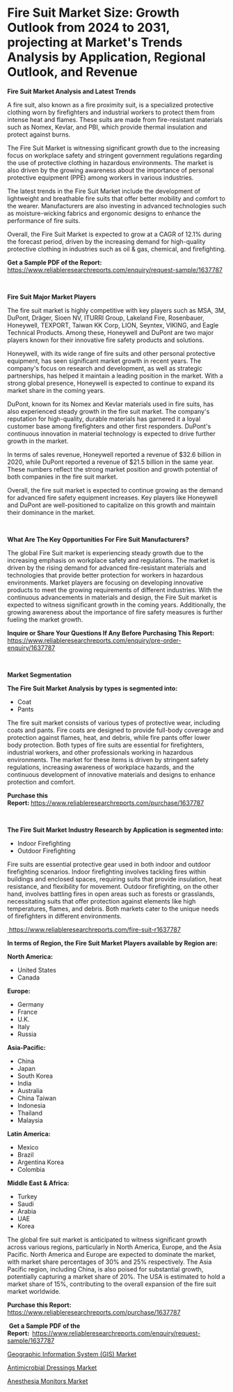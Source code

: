 <p><h1>Fire Suit Market Size: Growth Outlook from 2024 to 2031, projecting at Market's Trends Analysis by Application, Regional Outlook, and Revenue</h1></p><p><strong>Fire Suit Market Analysis and Latest Trends</strong></p>
<p><p>A fire suit, also known as a fire proximity suit, is a specialized protective clothing worn by firefighters and industrial workers to protect them from intense heat and flames. These suits are made from fire-resistant materials such as Nomex, Kevlar, and PBI, which provide thermal insulation and protect against burns.</p><p>The Fire Suit Market is witnessing significant growth due to the increasing focus on workplace safety and stringent government regulations regarding the use of protective clothing in hazardous environments. The market is also driven by the growing awareness about the importance of personal protective equipment (PPE) among workers in various industries.</p><p>The latest trends in the Fire Suit Market include the development of lightweight and breathable fire suits that offer better mobility and comfort to the wearer. Manufacturers are also investing in advanced technologies such as moisture-wicking fabrics and ergonomic designs to enhance the performance of fire suits.</p><p>Overall, the Fire Suit Market is expected to grow at a CAGR of 12.1% during the forecast period, driven by the increasing demand for high-quality protective clothing in industries such as oil & gas, chemical, and firefighting.</p></p>
<p><strong>Get a Sample PDF of the Report:&nbsp;</strong> <a href="https://www.reliableresearchreports.com/enquiry/request-sample/1637787">https://www.reliableresearchreports.com/enquiry/request-sample/1637787</a></p>
<p>&nbsp;</p>
<p><strong>Fire Suit Major Market Players</strong></p>
<p><p>The fire suit market is highly competitive with key players such as MSA, 3M, DuPont, Dräger, Sioen NV, ITURRI Group, Lakeland Fire, Rosenbauer, Honeywell, TEXPORT, Taiwan KK Corp, LION, Seyntex, VIKING, and Eagle Technical Products. Among these, Honeywell and DuPont are two major players known for their innovative fire safety products and solutions.</p><p>Honeywell, with its wide range of fire suits and other personal protective equipment, has seen significant market growth in recent years. The company's focus on research and development, as well as strategic partnerships, has helped it maintain a leading position in the market. With a strong global presence, Honeywell is expected to continue to expand its market share in the coming years.</p><p>DuPont, known for its Nomex and Kevlar materials used in fire suits, has also experienced steady growth in the fire suit market. The company's reputation for high-quality, durable materials has garnered it a loyal customer base among firefighters and other first responders. DuPont's continuous innovation in material technology is expected to drive further growth in the market.</p><p>In terms of sales revenue, Honeywell reported a revenue of $32.6 billion in 2020, while DuPont reported a revenue of $21.5 billion in the same year. These numbers reflect the strong market position and growth potential of both companies in the fire suit market.</p><p>Overall, the fire suit market is expected to continue growing as the demand for advanced fire safety equipment increases. Key players like Honeywell and DuPont are well-positioned to capitalize on this growth and maintain their dominance in the market.</p></p>
<p>&nbsp;</p>
<p><strong>What Are The Key Opportunities For Fire Suit Manufacturers?</strong></p>
<p><p>The global Fire Suit market is experiencing steady growth due to the increasing emphasis on workplace safety and regulations. The market is driven by the rising demand for advanced fire-resistant materials and technologies that provide better protection for workers in hazardous environments. Market players are focusing on developing innovative products to meet the growing requirements of different industries. With the continuous advancements in materials and design, the Fire Suit market is expected to witness significant growth in the coming years. Additionally, the growing awareness about the importance of fire safety measures is further fueling the market growth.</p></p>
<p><strong>Inquire or Share Your Questions If Any Before Purchasing This Report:</strong> <a href="https://www.reliableresearchreports.com/enquiry/pre-order-enquiry/1637787">https://www.reliableresearchreports.com/enquiry/pre-order-enquiry/1637787</a></p>
<p>&nbsp;</p>
<p><strong>Market Segmentation</strong></p>
<p><strong>The Fire Suit Market Analysis by types is segmented into:</strong></p>
<p><ul><li>Coat</li><li>Pants</li></ul></p>
<p><p>The fire suit market consists of various types of protective wear, including coats and pants. Fire coats are designed to provide full-body coverage and protection against flames, heat, and debris, while fire pants offer lower body protection. Both types of fire suits are essential for firefighters, industrial workers, and other professionals working in hazardous environments. The market for these items is driven by stringent safety regulations, increasing awareness of workplace hazards, and the continuous development of innovative materials and designs to enhance protection and comfort.</p></p>
<p><strong>Purchase this Report:&nbsp;</strong><a href="https://www.reliableresearchreports.com/purchase/1637787">https://www.reliableresearchreports.com/purchase/1637787</a></p>
<p>&nbsp;</p>
<p><strong>The Fire Suit Market Industry Research by Application is segmented into:</strong></p>
<p><ul><li>Indoor Firefighting</li><li>Outdoor Firefighting</li></ul></p>
<p><p>Fire suits are essential protective gear used in both indoor and outdoor firefighting scenarios. Indoor firefighting involves tackling fires within buildings and enclosed spaces, requiring suits that provide insulation, heat resistance, and flexibility for movement. Outdoor firefighting, on the other hand, involves battling fires in open areas such as forests or grasslands, necessitating suits that offer protection against elements like high temperatures, flames, and debris. Both markets cater to the unique needs of firefighters in different environments.</p></p>
<p><a href="https://www.reliableresearchreports.com/fire-suit-r1637787">&nbsp;https://www.reliableresearchreports.com/fire-suit-r1637787</a></p>
<p><strong>In terms of Region, the Fire Suit Market Players available by Region are:</strong></p>
<p>
    <p> <strong> North America: </strong>
        <ul>
            <li>United States</li>
            <li>Canada</li>
        </ul>
        </p> 
    <p> <strong> Europe: </strong>
        <ul>
            <li>Germany</li>
            <li>France</li>
            <li>U.K.</li>
            <li>Italy</li>
            <li>Russia</li>
        </ul>
        </p> 
    <p> <strong> Asia-Pacific: </strong>
        <ul>
            <li>China</li>
            <li>Japan</li>
            <li>South Korea</li>
            <li>India</li>
            <li>Australia</li>
            <li>China Taiwan</li>
            <li>Indonesia</li>
            <li>Thailand</li>
            <li>Malaysia</li>
        </ul>
        </p> 
    <p> <strong> Latin America: </strong>
        <ul>
            <li>Mexico</li>
            <li>Brazil</li>
            <li>Argentina Korea</li>
            <li>Colombia</li>
        </ul>
        </p> 
    <p> <strong> Middle East & Africa: </strong>
        <ul>
            <li>Turkey</li>
            <li>Saudi</li>
            <li>Arabia</li>
            <li>UAE</li>
            <li>Korea</li>
        </ul>
    </p>
    </p>
<p><p>The global fire suit market is anticipated to witness significant growth across various regions, particularly in North America, Europe, and the Asia Pacific. North America and Europe are expected to dominate the market, with market share percentages of 30% and 25% respectively. The Asia Pacific region, including China, is also poised for substantial growth, potentially capturing a market share of 20%. The USA is estimated to hold a market share of 15%, contributing to the overall expansion of the fire suit market worldwide.</p></p>
<p><strong>Purchase this Report: </strong><a href="https://www.reliableresearchreports.com/purchase/1637787">https://www.reliableresearchreports.com/purchase/1637787</a></p>
<p>&nbsp;<strong>Get a Sample PDF of the Report:&nbsp;&nbsp;</strong><a href="https://www.reliableresearchreports.com/enquiry/request-sample/1637787">https://www.reliableresearchreports.com/enquiry/request-sample/1637787</a></p>
<p><strong></strong></p>
<p><p><a href="https://www.linkedin.com/pulse/geographic-information-system-gis-market-insights-cagr-ydwge">Geographic Information System (GIS) Market</a></p><p><a href="https://github.com/HugoFirst21/Market-Research-Report-List-1/blob/main/antimicrobial-dressings-market.md">Antimicrobial Dressings Market</a></p><p><a href="https://www.linkedin.com/pulse/anesthesia-monitors-market-insight-trends-growth-forecasted-vinic">Anesthesia Monitors Market</a></p></p>